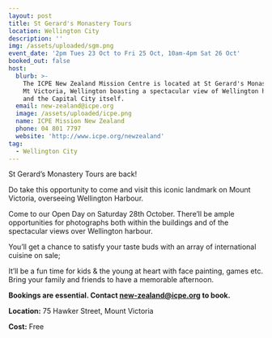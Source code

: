 ```yaml
---
layout: post
title: St Gerard's Monastery Tours
location: Wellington City
description: ''
img: /assets/uploaded/sgm.png
event_date: '2pm Tues 23 Oct to Fri 25 Oct, 10am-4pm Sat 26 Oct'
booked_out: false
host:
  blurb: >-
    The ICPE New Zealand Mission Centre is located at St Gerard's Monastery on
    Mt Victoria, Wellington boasting a spectacular view of Wellington harbour
    and the Capital City itself.
  email: new-zealand@icpe.org
  image: /assets/uploaded/icpe.png
  name: ICPE Mission New Zealand
  phone: 04 801 7797
  website: 'http://www.icpe.org/newzealand'
tag:
  - Wellington City
---
```

St Gerard’s Monastery Tours are back!

Do take this opportunity to come and visit this iconic landmark on Mount Victoria, overseeing Wellington Harbour.

Come to our Open Day on Saturday 28th October. There’ll be ample opportunities for photographs both within the buildings and of the spectacular views over Wellington harbour.

You’ll get a chance to satisfy your taste buds with an array of international cuisine on sale;

It’ll be a fun time for kids & the young at heart with face painting, games etc. Bring your family and friends to have a memorable afternoon.

**Bookings are essential. Contact new-zealand@icpe.org to book.**

**Location:** 75 Hawker Street, Mount Victoria

**Cost:** Free
